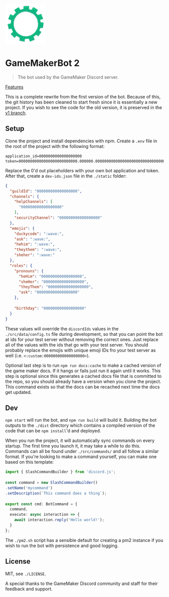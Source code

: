 ![](./media/v2-bot-image.png)

# GameMakerBot 2
> The bot used by the GameMaker Discord server.

[Features](./FEATURES.md)

This is a complete rewrite from the first version of the bot. Because of this, the git history has been cleaned to start fresh since it is essentially a new project. If you wish to see the code for the old version, it is preserved in the [v1 branch](https://github.com/christopherwk210/gm-bot/tree/v1).

## Setup
Clone the project and install dependencies with npm. Create a `.env` file in the root of the project with the following format:

```
application_id=0000000000000000000
token=00000000000000000000000000.000000.00000000000000000000000000000000000000
```

Replace the 0'd out placeholders with your own bot application and token. After that, create a `dev-ids.json` file in the `./static` folder:

```json
{
  "guildId": "000000000000000000",
  "channels": {
    "helpChannels": [
      "000000000000000000"
    ],
    "securityChannel": "000000000000000000"
  },
  "emojis": {
    "duckycode": ":wave:",
    "ask": ":wave:",
    "hehim": ":wave:",
    "theythem": ":wave:",
    "sheher": ":wave:"
  },
  "roles": {
    "pronouns": {
      "heHim": "000000000000000000",
      "sheHer": "000000000000000000",
      "theyThem": "000000000000000000",
      "ask": "000000000000000000"
    },

    "birthday": "000000000000000000"
  }
}

```

These values will override the `discordIds` values in the `./src/data/config.ts` file during development, so that you can point the bot at ids for your test server without removing the correct ones. Just replace all of the values with the ids that go with your test server. You should probably replace the emojis with unique emoji IDs fro your test server as well (i.e. `<:custom:000000000000000000>`).

Optional last step is to run `npm run docs:cache` to make a cached version of the game maker docs. If it hangs or fails just run it again until it works. This step is optional since this generates a cached docs file that is committed to the repo, so you should already have a version when you clone the project. This command exists so that the docs can be recached next time the docs get updated.

## Dev

`npm start` will run the bot, and `npm run build` will build it. Building the bot outputs to the `./dist` directory which contains a compiled version of the code that can be `npm install`'d and deployed.

When you run the project, it will automatically sync commands on every startup. The first time you launch it, it may take a while to do this. Commands can all be found under `./src/commands/` and all follow a similar format. If you're looking to make a command yourself, you can make one based on this template:

```typescript
import { SlashCommandBuilder } from 'discord.js';

const command = new SlashCommandBuilder()
.setName('mycommand')
.setDescription(`This command does a thing`);

export const cmd: BotCommand = {
  command,
  execute: async interaction => {
    await interaction.reply('Hello world!');
  }
};
```

The `./pm2.sh` script has a sensible default for creating a pm2 instance if you wish to run the bot with persistence and good logging.

## License
MIT, see `./LICENSE`.

A special thanks to the GameMaker Discord community and staff for their feedback and support.
